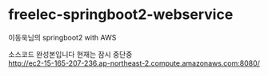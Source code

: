 # freelec-springboot2-webservice
이동욱님의 springboot2 with AWS

소스코드 완성본입니다
현재는 잠시 중단중    
http://ec2-15-165-207-236.ap-northeast-2.compute.amazonaws.com:8080/

